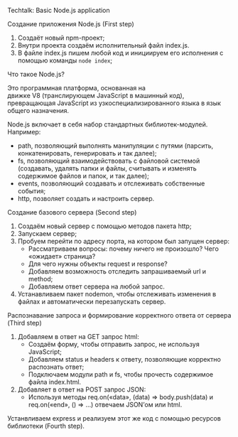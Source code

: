 Techtalk: Basic Node.js application

Создание приложения Node.js (First step)

1. Создаёт новый npm-проект;
2. Внутри проекта создаём исполнительный файл index.js.
3. В файле index.js пишем любой код и инициируем его исполнения с помощью команды `node index`;

Что такое Node.js?

Это программная платформа, основанная на движке V8 (транслирующем JavaScript в машинный код), превращающая JavaScript из узкоспециализированного языка в язык общего назначения.

Node.js включает в себя набор стандартных библиотек-модулей. Например:

- path, позволяющий выполнять манипуляции с путями (парсить, конкатенировать, генерировать и так далее);
- fs, позволяющий взаимодействовать с файловой системой (создавать, удалять папки и файлы, считывать и изменять содержимое файлов и папок, и так далее);
- events, позволяющий создавать и отслеживать собственные события;
- http, позволяет создать и настроить сервер.

Создание базового сервера (Second step)

1. Создаём новый сервер с помощью методов пакета http;
2. Запускаем сервер;
3. Пробуем перейти по адресу порта, на котором был запущен сервер:
   - Рассматриваем вопросы: почему ничего не произошло? Чего «ожидает» страница?
   - Для чего нужны объекты request и response?
   - Добавляем возможность отследить запрашиваемый url и method;
   - Добавляем ответ сервера на любой запрос.
4. Устанавливаем пакет nodemon, чтобы отслеживать изменения в файлах и автоматически перезапускать сервер.

Распознавание запроса и формирование корректного ответа от сервера (Third step)

1. Добавляем в ответ на GET запрос html:
   - Создаём форму, чтобы отправить запрос, не используя JavaScript;
   - Добавляем status и headers к ответу, позволяющие корректно распознать ответ;
   - Подключаем модули path и fs, чтобы прочесть содержимое файла index.html.
2. Добавляет в ответ на POST запрос JSON:
   - Используя методы req.on(«data», (data) => body.push(data) и req.on(«end», () => …) отвечаем JSON’ом или html.

Устанвливаем express и реализуем этот же код с помощью ресурсов библиотеки (Fourth step).
